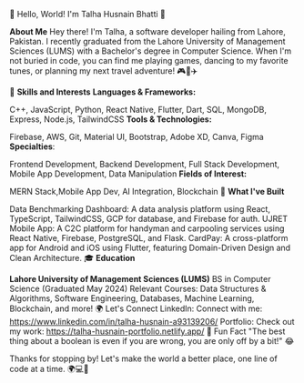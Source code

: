 👋 Hello, World! I'm Talha Husnain Bhatti 🌟


**About Me**
Hey there! I'm Talha, a software developer hailing from Lahore, Pakistan. I recently graduated from the Lahore University of Management Sciences (LUMS) with a Bachelor's degree in Computer Science. When I'm not buried in code, you can find me playing games, dancing to my favorite tunes, or planning my next travel adventure! 🎮💃✈️


🌟 **Skills and Interests**
**Languages & Frameworks:**


C++, JavaScript, Python, React Native, Flutter, Dart, SQL, MongoDB, Express, Node.js, TailwindCSS
**Tools & Technologies:**

Firebase, AWS, Git, Material UI, Bootstrap, Adobe XD, Canva, Figma
**Specialties**:

Frontend Development, Backend Development, Full Stack Development, Mobile App Development, Data Manipulation
**Fields of Interest:**

MERN Stack,Mobile App Dev, AI Integration, Blockchain
🚀 **What I've Built**

Data Benchmarking Dashboard: A data analysis platform using React, TypeScript, TailwindCSS, GCP for database, and Firebase for auth.
UJRET Mobile App: A C2C platform for handyman and carpooling services using React Native, Firebase, PostgreSQL, and Flask.
CardPay: A cross-platform app for Android and iOS using Flutter, featuring Domain-Driven Design and Clean Architecture.
🎓 **Education**

**Lahore University of Management Sciences (LUMS)**
BS in Computer Science (Graduated May 2024)
Relevant Courses: Data Structures & Algorithms, Software Engineering, Databases, Machine Learning, Blockchain, and more!
🌍 Let's Connect
LinkedIn: Connect with me: https://www.linkedin.com/in/talha-husnain-a93139206/
Portfolio: Check out my work:  https://talha-husnain-portfolio.netlify.app/
🦸 Fun Fact
"The best thing about a boolean is even if you are wrong, you are only off by a bit!" 😂

Thanks for stopping by! Let's make the world a better place, one line of code at a time. 🌍💻🚀

